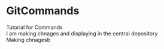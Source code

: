 # GitCommands
Tutorial for Commands
<br>
I am making chnages and displaying in the central depository
<br>
Making chnagesb
